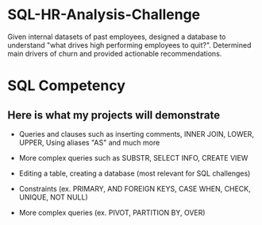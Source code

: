 # SQL-HR-Analysis-Challenge

Given internal datasets of past employees, designed a database to understand "what drives high performing employees to quit?". Determined main drivers of churn and provided actionable recommendations.

# SQL Competency
## Here is what my projects will demonstrate

* Queries and clauses such as inserting comments, INNER JOIN, LOWER, UPPER, Using aliases "AS" and much more

* More complex queries such as SUBSTR, SELECT INFO, CREATE VIEW

* Editing a table, creating a database (most relevant for SQL challenges)
* Constraints (ex. PRIMARY, AND FOREIGN KEYS, CASE WHEN, CHECK, UNIQUE, NOT NULL)
* More complex queries (ex. PIVOT, PARTITION BY, OVER)
